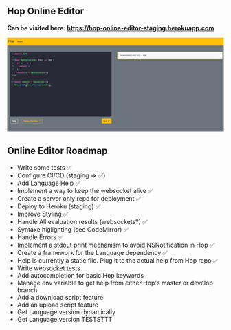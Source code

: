 ## Hop Online Editor
**Can be visited here: https://hop-online-editor-staging.herokuapp.com**

![Online Editor](HopInlineEditor.png
 "Online Editor")

## Online Editor Roadmap
* Write some tests ✅
* Configure CI/CD (staging => ✅)
* Add Language Help ✅
* Implement a way to keep the websocket alive ✅
* Create a server only repo for deployment ✅
* Deploy to Heroku (staging) ✅
* Improve Styling ✅
* Handle All evaluation results (websockets?) ✅
* Syntaxe higlighting (see CodeMirror) ✅
* Handle Errors ✅
* Implement a stdout print mechanism to avoid NSNotification in Hop ✅
* Create a framework for the Language dependency ✅
* Help is currently a static file. Plug it to the actual help from Hop repo ✅
* Write websocket tests
* Add autocompletion for basic Hop keywords
* Manage env variable to get help from either Hop's master or develop branch
* Add a download script feature
* Add an upload script feature
* Get Language version dynamically
* Get Language version TESTSTTT

